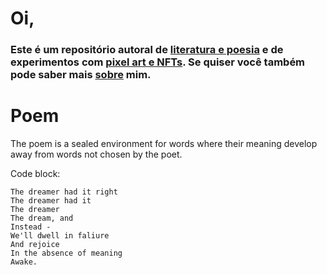 # Oi,

### Este é um repositório autoral de [literatura e poesia](XX) e de experimentos com [pixel art e NFTs](XX). Se quiser você também pode saber mais [sobre](https://lucasperesbet.github.io/home/about/) mim.

# Poem

The poem is a sealed environment for words where their meaning develop away from words not chosen by the poet.

Code block:
<pre><code>The dreamer had it right
The dreamer had it
The dreamer
The dream, and
Instead -
We'll dwell in faliure
And rejoice
In the absence of meaning
Awake.</code></pre>